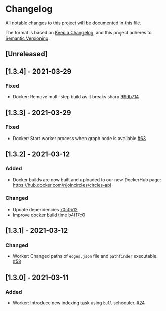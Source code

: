 # Changelog
All notable changes to this project will be documented in this file.

The format is based on [Keep a Changelog](https://keepachangelog.com/en/1.0.0/),
and this project adheres to [Semantic Versioning](https://semver.org/spec/v2.0.0.html).

## [Unreleased]

## [1.3.4] - 2021-03-29

### Fixed

- Docker: Remove multi-step build as it breaks sharp [99db714](https://github.com/CirclesUBI/circles-api/commit/99db7148924c2e536ba429b9815a9196d72078af)

## [1.3.3] - 2021-03-29

### Fixed

- Docker: Start worker process when graph node is available [#63](https://github.com/CirclesUBI/circles-api/pull/63)

## [1.3.2] - 2021-03-12

### Added

- Docker builds are now built and uploaded to our new DockerHub page: https://hub.docker.com/r/joincircles/circles-api

### Changed

- Update dependencies [70c0b12](https://github.com/CirclesUBI/circles-api/commit/70c0b120536006610d76a293bad851563ff375cb)
- Improve docker build time [b4f17c0](https://github.com/CirclesUBI/circles-api/commit/b4f17c0e78075475c81eb4f3f9bcaf8f6d845b7b)

## [1.3.1] - 2021-03-12

### Changed

- Worker: Changed paths of `edges.json` file and `pathfinder` executable. [#58](https://github.com/CirclesUBI/circles-api/pull/58)

## [1.3.0] - 2021-03-11

### Added

- Worker: Introduce new indexing task using `bull` scheduler. [#24](https://github.com/CirclesUBI/circles-api/pull/24)
